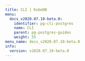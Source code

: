 ```yaml
---
title: CLI | KubeDB
menu:
  docs_v2020.07.10-beta.0:
    identifier: pg-cli-postgres
    name: CLI
    parent: pg-postgres-guides
    weight: 55
menu_name: docs_v2020.07.10-beta.0
info:
  version: v2020.07.10-beta.0
---
```


